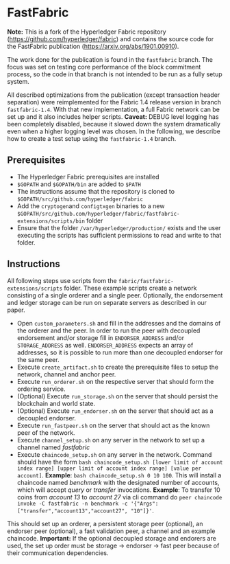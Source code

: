 
# FastFabric


**Note:** This is a fork of the Hyperledger Fabric repository (https://github.com/hyperledger/fabric) and contains the source code for the FastFabric publication (https://arxiv.org/abs/1901.00910).

The work done for the publication is found in the `fastfabric` branch. The focus was set on testing core performance of the block commitment process, so the code in that branch is not intended to be run as a fully setup system.

All described optimizations from the publication (except transaction header separation) were reimplemented for the Fabric 1.4 release version in branch `fastfabric-1.4`. With that new implementation, a full Fabric network can be set up and it also includes helper scripts. **Caveat:** DEBUG level logging has been completely disabled, because it slowed down the system dramatically even when a higher logging level was chosen. In the following, we describe how to create a test setup using the `fastfabric-1.4` branch.


## Prerequisites

- The Hyperledger Fabric prerequisites are installed
- `$GOPATH` and `$GOPATH/bin` are added to `$PATH`
- The instructions assume that the repository is cloned to `$GOPATH/src/github.com/hyperledger/fabric`
- Add the `cryptogen`and `configtxgen` binaries to a new `$GOPATH/src/github.com/hyperledger/fabric/fastfabric-extensions/scripts/bin` folder
- Ensure that the folder `/var/hyperledger/production/` exists and the user executing the scripts has sufficient permissions to read and write to that folder.

## Instructions

All following steps use scripts from the  `fabric/fastfabric-extensions/scripts` folder. These example scripts create a network consisting of a single orderer and a single peer. Optionally, the endorsement and ledger storage can be run on separate servers as described in our paper.
- Open `custom_parameters.sh` and fill in the addresses and the domains of the orderer and the peer. In order to run the peer with decoupled endorsement and/or storage fill in `ENDORSER_ADDRESS` and/or `STORAGE_ADDRESS` as well. `ENDORSER_ADDRESS` expects an array of addresses, so it is possible to run more than one decoupled endorser for the same peer.
- Execute `create_artifact.sh` to create the prerequisite files to setup the network, channel and anchor peer.
- Execute `run_orderer.sh` on the respective server that should form the ordering service.
- (Optional) Execute `run_storage.sh` on the server that should persist the blockchain and world state.
- (Optional) Execute `run_endorser.sh` on the server that should act as a decoupled endorser.
- Execute `run_fastpeer.sh` on the server that should act as the known peer of the network.
- Execute `channel_setup.sh` on any server in the network to set up a channel named _fastfabric_
- Execute `chaincode_setup.sh` on any server in the network. Command should have the form `bash chaincode_setup.sh [lower limit of account index range] [upper limit of account index range] [value per account]`. **Example**: `bash chaincode_setup.sh 0 10 100`. This will install a chaincode named _benchmark_ with the designated number of accounts, which will accept _query_ or _transfer_ invocations. **Example**: To transfer 10 coins from _account 13_ to _account 27_ via cli command do `peer chaincode invoke -C fastfabric -n benchmark -c '{"Args":["transfer","account13","account27", "10"]}'`.

This should set up an orderer, a persistent storage peer (optional), an endorser peer (optional), a fast validation peer, a channel and an example chaincode. **Important:** If the optional decoupled storage and endorers are used, the set up order must be storage -> endorser -> fast peer because of their communication dependencies.
